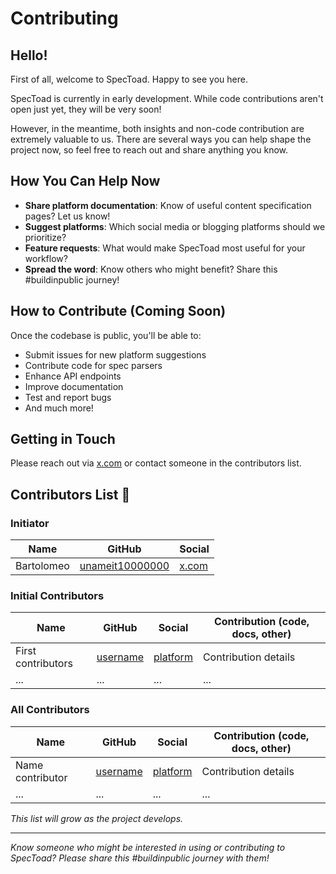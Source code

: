 # Contributing

## Hello!

First of all, welcome to SpecToad. Happy to see you here.

SpecToad is currently in early development. While code contributions aren't open just yet, they will be very soon! 

However, in the meantime, both insights and non-code contribution are extremely valuable to us. There are several ways you can help shape the project now, so feel free to reach out and share anything you know.

## How You Can Help Now

- **Share platform documentation**: Know of useful content specification pages? Let us know!
- **Suggest platforms**: Which social media or blogging platforms should we prioritize?
- **Feature requests**: What would make SpecToad most useful for your workflow?
- **Spread the word**: Know others who might benefit? Share this #buildinpublic journey!

## How to Contribute (Coming Soon)

Once the codebase is public, you'll be able to:
- Submit issues for new platform suggestions
- Contribute code for spec parsers
- Enhance API endpoints
- Improve documentation
- Test and report bugs
- And much more!

## Getting in Touch

Please reach out via [x.com](https://x.com/bart_ohm) or contact someone in the contributors list.

## Contributors List 💚

### Initiator
| Name | GitHub | Social |
|------|--------|--------|
| Bartolomeo | [unameit10000000](https://github.com/unameit10000000) | [x.com](https://x.com/bart_ohm) |

### Initial Contributors
| Name | GitHub | Social | Contribution (code, docs, other) |
|------|--------|--------|--------------|
| First contributors | [username](https://github.com/username) | [platform](https://x.com/handle) | Contribution details |
| ... | ... | ... | ... |

### All Contributors
| Name | GitHub | Social | Contribution (code, docs, other) |
|------|--------|--------|--------------|
| Name contributor | [username](https://github.com/username) | [platform](https://x.com/handle) | Contribution details |
| ... | ... | ... | ... |

*This list will grow as the project develops.*

---

*Know someone who might be interested in using or contributing to SpecToad? Please share this #buildinpublic journey with them!*
